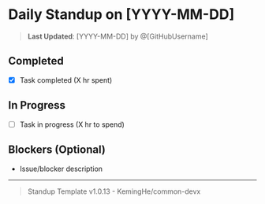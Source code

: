 # Daily Standup on [YYYY-MM-DD]

> **Last Updated**: [YYYY-MM-DD] by @[GitHubUsername]

## Completed

- [x] Task completed (X hr spent)

## In Progress

- [ ] Task in progress (X hr to spend)

## Blockers (Optional)

- Issue/blocker description

---

> Standup Template v1.0.13 - KemingHe/common-devx

